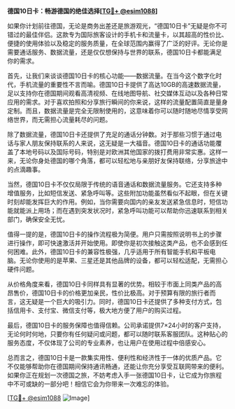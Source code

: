 **德国10日卡：畅游德国的绝佳选择[[TG💪+ @esim1088](https://t.me/s/esim1088)]**

如果你计划前往德国，无论是商务出差还是旅游观光，“德国10日卡”无疑是你不可错过的最佳伴侣。这款专为国际旅客设计的手机卡和流量卡，以其超高的性价比、便捷的使用体验以及稳定的服务质量，在全球范围内赢得了广泛的好评。无论你是需要通话服务、数据流量，还是仅仅想保持与世界的联系，德国10日卡都能满足你的需求。

首先，让我们来谈谈德国10日卡的核心功能——数据流量。在当今这个数字化时代，手机流量的重要性不言而喻。德国10日卡提供了高达10GB的高速数据流量，足以支持你在德国期间观看高清视频、在线地图导航、社交媒体互动以及各种日常应用的需求。对于喜欢拍照和分享旅行瞬间的你来说，这样的流量配置简直是量身定制。而且，数据流量是完全无限制使用的，这意味着你可以随时随地尽情享受网络世界，而无需担心流量耗尽的问题。

除了数据流量，德国10日卡还提供了充足的通话分钟数。对于那些习惯于通过电话与家人朋友保持联系的人来说，这无疑是一大福音。德国10日卡的通话功能覆盖了本地号码以及国际号码，特别是对欧洲其他国家的拨打费用非常实惠。这样一来，无论你身处德国的哪个角落，都可以轻松地与亲朋好友保持联络，分享旅途中的点滴趣事。

当然，德国10日卡不仅仅局限于传统的语音通话和数据流量服务。它还支持多种增值服务，比如短信发送、紧急呼叫等。这些附加功能虽然看似不起眼，但在关键时刻却能发挥巨大的作用。例如，当你需要向国内的亲友发送紧急信息时，短信功能就能派上用场；而在遇到突发状况时，紧急呼叫功能可以帮助你迅速联系到相关部门，确保安全无忧。

值得一提的是，德国10日卡的操作流程极为简便。用户只需按照说明书上的步骤进行操作，即可快速激活并开始使用。即使你是初次接触这类产品，也不会感到任何困难。此外，德国10日卡的兼容性极强，几乎适用于所有智能手机和平板电脑。无论你使用的是苹果、三星还是其他品牌的设备，都可以轻松适配，无需担心硬件问题。

从价格角度来看，德国10日卡同样具有显著的优势。相较于市面上同类产品的高昂售价，德国10日卡的价格更加亲民，性价比极高。对于预算有限的旅行者而言，这无疑是一个巨大的吸引力。同时，德国10日卡还提供了多种支付方式，包括信用卡、支付宝、微信支付等，极大地方便了用户的购买过程。

最后，德国10日卡的服务保障也值得信赖。公司承诺提供7×24小时的客户支持，无论何时何地，只要你有任何疑问或问题，都可以随时联系客服团队。这种贴心的服务态度，不仅体现了公司的专业素养，也让用户在使用过程中倍感安心。

总而言之，德国10日卡是一款集实用性、便利性和经济性于一体的优质产品。它不仅能够帮助你在德国期间保持通讯畅通，还能让你充分享受互联网带来的便利。如果你正在规划一次德国之旅，不妨考虑入手一张德国10日卡，让它成为你旅程中不可或缺的一部分吧！相信它会为你带来一次难忘的体验。

[[TG💪+ @esim1088](https://t.me/s/esim1088) ![Image](https://i.postimg.cc/4NQfJmqS/Snipaste-2025-05-13-00-14-12.png)]